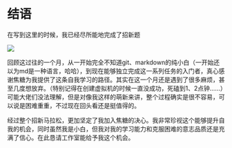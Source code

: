 # 结语

在写到这里的时候，我已经尽所能地完成了招新题

![](https://s3.bmp.ovh/imgs/2022/10/14/a7807415862a98b2.png)

回顾这过往的一个月，从一开始完全不知道git、markdown的纯小白（一开始还以为md是一种语言，哈哈），到现在能够独立完成这一系列任务的入门者，真心感谢焦糖为我提供了这条自我学习的路径。其实在这一个月还是遇到了很多麻烦，甚至几度想放弃。（特别记得在创建虚拟机的时候一直没成功，死磕到1、2点钟......）可能大佬们没法理解，但是对像我这样的萌新来讲，整个过程确实是很不容易，可以说是困难重重，不过现在回头看还是挺值得的。

经过整个招新马拉松，更加坚定了我加入焦糖的决心。我非常珍视这个能够提升自我的机会，同时虽然我是小白，但我对我的学习能力和克服困难的意志品质还是充满了信心。在此恳请工作室能给予我这个机会。